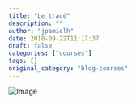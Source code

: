 ```yaml
---
title: "Le tracé"
description: ""
author: "jpamielh"
date: 2018-09-22T11:17:37
draft: false
categories: ["courses"]
tags: []
original_category: "blog-courses"
---
```


![Image](https://lh3.googleusercontent.com/vImYalV7-kGKl2XlM9d6lEcs5fxQDTmln3iMU3fmx3GbRVzIfxqE8mJs8IX9XtqFa995E-eaw3anLdNHJ8q35OJA9-kAcWga0IrXDIYxkcwd-jiyZVcdNyQpomdAon19aHBbdAVCtcaOscTE0468sxu2JM7Fs9qxTrKRxH-a-mcTlC95eCuABJmNS6mgKLMaqDrav-kjkRY-mS4SeBaQhEFD-c-HqWkmq1aEZU81VW_OVqLNOT5BVz529pU4Jqs5aW3ejSPVUzgvnJlKZuZK54i5pvVrw4mIWHgkiafgVh3mvOWmzJiqnB-n53tNGS6kwHr8WLY4ntix4-4d3cQj29r3h0JRvitR6ijArOfYAXPSjlx9VZsTxrj3Mi4ti94kNcFULl4YsdhKIBoG6g3BO8Wzj16o5jt9ajQ9OSn4Jv14aAM4D0GMk2fJuOBUbJdwSQZRyyk9kBAW6bGSCB5TZHOqKv-un6S3AtA5V6bU2sT_UF0DZbmasfg9fr0GAwFI9TcCPv5tB_tf5YObl53q0M1Z1oC5M9hO6V0znNAN2XaIbfjuMYkhtP-U9Kt_pzAkUV9wKClvDkYOzRn4vwYNQqJsmCb_951iIRkEjk36u7vrD-6Jo2HJzsNyXOZUUPmhT66xDRKKMkzGN2aFFnGACtKGig3thxPzszndHmPVnKMJUgs-8HBUM1D7hg=w616-h466-no)